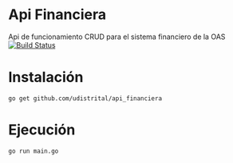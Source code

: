 # Api Financiera
Api de funcionamiento CRUD para el sistema financiero de la OAS
[![Build Status](https://travis-ci.org/faparraf/api_financiera.svg?branch=master)](https://travis-ci.org/faparraf/api_financiera)<br>

Instalación
============

```
go get github.com/udistrital/api_financiera
```


Ejecución
============

```
go run main.go
```